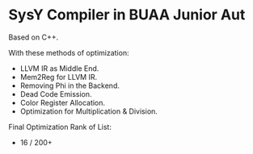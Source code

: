 # SysY Compiler in BUAA Junior Aut

Based on C++.

With these methods of optimization:
  - LLVM IR as Middle End.
  - Mem2Reg for LLVM IR.
  - Removing Phi in the Backend.
  - Dead Code Emission.
  - Color Register Allocation.
  - Optimization for Multiplication & Division.

Final Optimization Rank of List:
  - 16 / 200+

